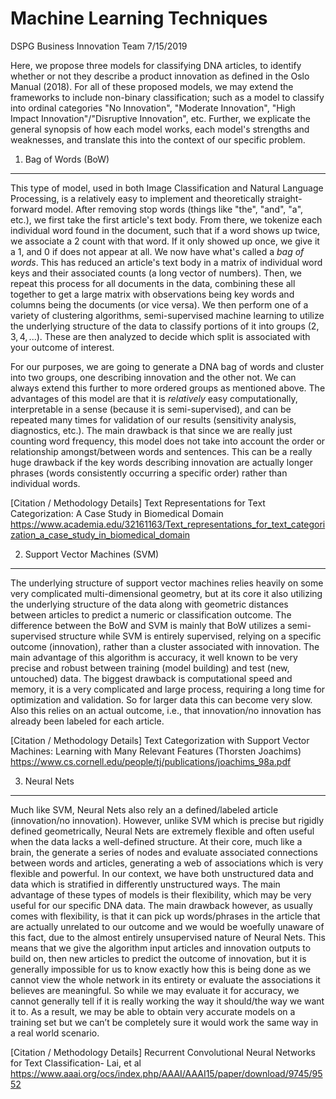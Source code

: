 Machine Learning Techniques
================
DSPG Business Innovation Team
7/15/2019

Here, we propose three models for classifying DNA articles, to identify whether or not they describe a product innovation as defined in the Oslo Manual (2018). For all of these proposed models, we may extend the frameworks to include non-binary classification; such as a model to classify into ordinal categories "No Innovation", "Moderate Innovation", "High Impact Innovation"/"Disruptive Innovation", etc. Further, we explicate the general synopsis of how each model works, each model's strengths and weaknesses, and translate this into the context of our specific problem.

1. Bag of Words (BoW)
---------------------

This type of model, used in both Image Classification and Natural Language Processing, is a relatively easy to implement and theoretically straight-forward model. After removing stop words (things like "the", "and", "a", etc.), we first take the first article's text body. From there, we tokenize each individual word found in the document, such that if a word shows up twice, we associate a 2 count with that word. If it only showed up once, we give it a 1, and 0 if does not appear at all. We now have what's called a *bag of words*. This has reduced an article's text body in a matrix of individual word keys and their associated counts (a long vector of numbers). Then, we repeat this process for all documents in the data, combining these all together to get a large matrix with observations being key words and columns being the documents (or vice versa). We then perform one of a variety of clustering algorithms, semi-supervised machine learning to utilize the underlying structure of the data to classify portions of it into groups (2, 3, 4, ...). These are then analyzed to decide which split is associated with your outcome of interest.

For our purposes, we are going to generate a DNA bag of words and cluster into two groups, one describing innovation and the other not. We can always extend this further to more ordered groups as mentioned above. The advantages of this model are that it is *relatively* easy computationally, interpretable in a sense (because it is semi-supervised), and can be repeated many times for validation of our results (sensitivity analysis, diagnostics, etc.). The main drawback is that since we are really just counting word frequency, this model does not take into account the order or relationship amongst/between words and sentences. This can be a really huge drawback if the key words describing innovation are actually longer phrases (words consistently occurring a specific order) rather than individual words.

[Citation / Methodology Details] 
Text Representations for Text Categorization: A Case Study in Biomedical Domain https://www.academia.edu/32161163/Text_representations_for_text_categorization_a_case_study_in_biomedical_domain 

2. Support Vector Machines (SVM)
--------------------------------

The underlying structure of support vector machines relies heavily on some very complicated multi-dimensional geometry, but at its core it also utilizing the underlying structure of the data along with geometric distances between articles to predict a numeric or classification outcome. The difference between the BoW and SVM is mainly that BoW utilizes a semi-supervised structure while SVM is entirely supervised, relying on a specific outcome (innovation), rather than a cluster associated with innovation. The main advantage of this algorithm is accuracy, it well known to be very precise and robust between training (model building) and test (new, untouched) data. The biggest drawback is computational speed and memory, it is a very complicated and large process, requiring a long time for optimization and validation. So for larger data this can become very slow. Also this relies on an actual outcome, i.e., that innovation/no innovation has already been labeled for each article. 

[Citation / Methodology Details]
Text Categorization with Support Vector Machines: Learning with Many Relevant Features (Thorsten Joachims)
https://www.cs.cornell.edu/people/tj/publications/joachims_98a.pdf

3. Neural Nets
--------------

Much like SVM, Neural Nets also rely an a defined/labeled article (innovation/no innovation). However, unlike SVM which is precise but rigidly defined geometrically, Neural Nets are extremely flexible and often useful when the data lacks a well-defined structure. At their core, much like a brain, the generate a series of nodes and evaluate associated connections between words and articles, generating a web of associations which is very flexible and powerful. In our context, we have both unstructured data and data which is stratified in differently unstructured ways. The main advantage of these types of models is their flexibility, which may be very useful for our specific DNA data. The main drawback however, as usually comes with flexibility, is that it can pick up words/phrases in the article that are actually unrelated to our outcome and we would be woefully unaware of this fact, due to the almost entirely unsupervised nature of Neural Nets. This means that we give the algorithm input articles and innovation outputs to build on, then new articles to predict the outcome of innovation, but it is generally impossible for us to know exactly how this is being done as we cannot view the whole network in its entirety or evaluate the associations it believes are meaningful. So while we may evaluate it for accuracy, we cannot generally tell if it is really working the way it should/the way we want it to. As a result, we may be able to obtain very accurate models on a training set but we can’t be completely sure it would work the same way in a real world scenario.

[Citation / Methodology Details]
Recurrent Convolutional Neural Networks for Text Classification- Lai, et al
https://www.aaai.org/ocs/index.php/AAAI/AAAI15/paper/download/9745/9552

